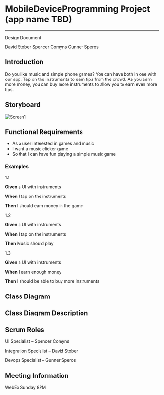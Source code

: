 # MobileDeviceProgramming Project (app name TBD)
---
Design Document

David Stober
Spencer Comyns
Gunner Speros

## Introduction

Do you like music and simple phone games? You can have both in one with our app. Tap on the instruments to earn tips from the crowd. As you earn more money, you can buy more instruments to allow you to earn even more tips.

## Storyboard
![Screen1](https://user-images.githubusercontent.com/66223223/83367070-a3f36480-a380-11ea-8dd5-46250d6d8724.PNG)

## Functional Requirements
- As a user interested in games and music
-	I want a music clicker game
- So that I can have fun playing a simple music game

### Examples
1.1

**Given** a UI with instruments

**When** I tap on the instruments

**Then** I should earn money in the game

1.2

**Given** a UI with instruments

**When** I tap on the instruments 

**Then** Music should play

1.3

**Given** a UI with instruments

**When** I earn enough money 

**Then** I should be able to buy more instruments 

## Class Diagram

## Class Diagram Description


## Scrum Roles
UI Specialist – Spencer Comyns  

Integration Specialist – David Stober  

Devops Specialist – Gunner Speros  




## Meeting Information
WebEx 
Sunday
8PM

